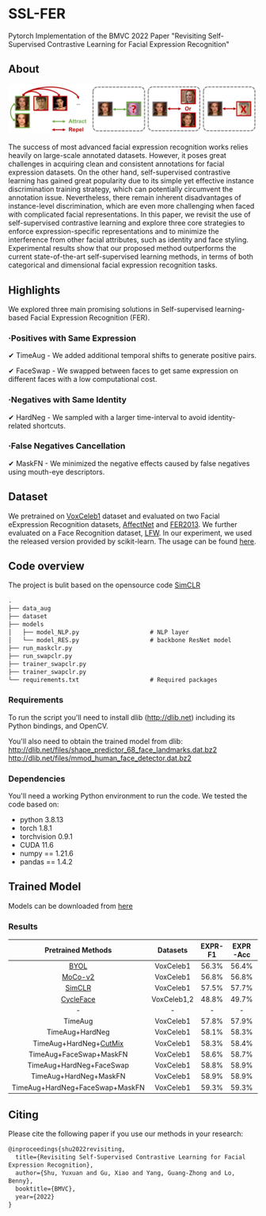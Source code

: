 # SSL-FER

Pytorch Implementation of the BMVC 2022 Paper "Revisiting Self-Supervised Contrastive
Learning for Facial Expression Recognition" 


## About

<img src=misc/Picture1.png>

The success of most advanced facial expression recognition works relies heavily on large-scale annotated datasets. However, it poses great challenges in acquiring clean and consistent annotations for facial expression datasets. On the other hand, self-supervised contrastive learning has gained great popularity due to its simple yet effective instance discrimination training strategy, which can potentially circumvent the annotation issue. Nevertheless, there remain inherent disadvantages of instance-level discrimination, which are even more challenging when faced with complicated facial representations. In this paper, we revisit the use of self-supervised contrastive learning and explore three core strategies to enforce expression-specific representations and to minimize the interference from other facial attributes, such as identity and face styling. Experimental results show that our proposed method outperforms the current state-of-the-art self-supervised learning methods, in terms of both categorical and dimensional facial expression recognition tasks.

## Highlights

We explored three main promising solutions in Self-supervised learning-based Facial Expression Recognition (FER).

### ·Positives with Same Expression

✔ TimeAug - We added additional temporal shifts to generate positive pairs.

✔ FaceSwap - We swapped between faces to get same expression on different faces with a low computational cost.

### ·Negatives with Same Identity

✔ HardNeg - We sampled with a larger time-interval to avoid identity-related shortcuts. 
 
### ·False Negatives Cancellation

✔ MaskFN - We minimized the negative effects caused by false negatives using mouth-eye descriptors. 

## Dataset

We pretrained on [VoxCeleb1](https://mm.kaist.ac.kr/datasets/voxceleb/) dataset and evaluated on two Facial eExpression Recognition datasets, [AffectNet](http://mohammadmahoor.com/affectnet/) and [FER2013](https://www.kaggle.com/datasets/msambare/fer2013). We further evaluated on a Face Recognition dataset, [LFW](http://vis-www.cs.umass.edu/lfw/). In our experiment, we used the released version provided by scikit-learn. The usage can be found [here](https://scikit-learn.org/0.19/datasets/labeled_faces.html).

## Code overview

The project is bulit based on the opensource code [SimCLR](https://github.com/sthalles/SimCLR)

```
.
├── data_aug                          
├── dataset 
├── models 			
│   ├── model_NLP.py                    # NLP layer              
│   └── model_RES.py                    # backbone ResNet model      
├── run_maskclr.py
├── run_swapclr.py
├── trainer_swapclr.py
├── trainer_swapclr.py
└── requirements.txt                    # Required packages
```


### Requirements

To run the script you'll need to install dlib (http://dlib.net) including its Python bindings, and OpenCV. 

You'll also need to obtain the trained model from
dlib:  
    http://dlib.net/files/shape_predictor_68_face_landmarks.dat.bz2  
    http://dlib.net/files/mmod_human_face_detector.dat.bz2


### Dependencies

You'll need a working Python environment to run the code. We tested the code based on:
- python 3.8.13
- torch 1.8.1
- torchvision 0.9.1
- CUDA 11.6
- numpy == 1.21.6
- pandas == 1.4.2



## Trained Model

Models can be downloaded from [here]()

### Results
| Pretrained Methods | Datasets | EXPR-F1 | EXPR-Acc | Valence-CCC | Valence-RMSE | Arousal-CCC | Arousal-RMSE |
| :------------: | :------------: | :------------: | :------------: | :------------: | :------------: | :------------: | :------------: | 
| [BYOL](https://proceedings.neurips.cc/paper/2020/hash/f3ada80d5c4ee70142b17b8192b2958e-Abstract.html) | VoxCeleb1 | 56.3% | 56.4% | 0.560 | 0.460 | 0.462 | 0.386 |
| [MoCo-v2](https://arxiv.org/abs/2003.04297) | VoxCeleb1 | 56.8% | 56.8% | 0.570 | 0.454 | 0.486 | 0.378 |
| [SimCLR](http://proceedings.mlr.press/v119/chen20j.html) | VoxCeleb1 | 57.5% | 57.7% | 0.594 | 0.431 | 0.451 | 0.387 |
| [CycleFace](https://openaccess.thecvf.com/content/ICCV2021/html/Chang_Learning_Facial_Representations_From_the_Cycle-Consistency_of_Face_ICCV_2021_paper.html) | VoxCeleb1,2 | 48.8% | 49.7% | 0.534 | 0.492 | 0.436 | 0.383 |
| - | - | - | - | - | - | - | - | 
| TimeAug | VoxCeleb1 | 57.8% | 57.9% | 0.583 | 0.448 | 0.500 | 0.374 |
| TimeAug+HardNeg | VoxCeleb1 | 58.1% | 58.3% | 0.594 | 0.437 | 0.500 | 0.373 |
| TimeAug+HardNeg+[CutMix](https://openaccess.thecvf.com/content_ICCV_2019/html/Yun_CutMix_Regularization_Strategy_to_Train_Strong_Classifiers_With_Localizable_Features_ICCV_2019_paper.html) | VoxCeleb1 | 58.3% | 58.4% | 0.542 | 0.463 | 0.508 | 0.368 |
| TimeAug+FaceSwap+MaskFN | VoxCeleb1 | 58.6% | 58.7% | 0.568 | 0.444 | 0.502 | 0.369  |
| TimeAug+HardNeg+FaceSwap | VoxCeleb1 | 58.8% | 58.9% | 0.601 | 0.429 | 0.514 | 0.367 |
| TimeAug+HardNeg+MaskFN | VoxCeleb1 | 58.9% | 58.9% | 0.578 | 0.448 | 0.493 | 0.370 |
| TimeAug+HardNeg+FaceSwap+MaskFN | VoxCeleb1 | 59.3% | 59.3% | 0.595 | 0.435 | 0.502 | 0.372 |


## Citing

Please cite the following paper if you use our methods in your research:

```
@inproceedings{shu2022revisiting,
  title={Revisiting Self-Supervised Contrastive Learning for Facial Expression Recognition},
  author={Shu, Yuxuan and Gu, Xiao and Yang, Guang-Zhong and Lo, Benny},
  booktitle={BMVC},
  year={2022}
}
```
